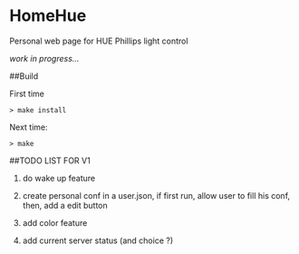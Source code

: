 HomeHue
=======

Personal web page for HUE Phillips light control

*work in progress...*

##Build

First time

    > make install

Next time:

    > make

##TODO LIST FOR V1

1. do wake up feature

2. create personal conf in a user.json, if first run, allow user to fill his conf, then, add a edit button

3. add color feature

4. add current server status (and choice ?)
